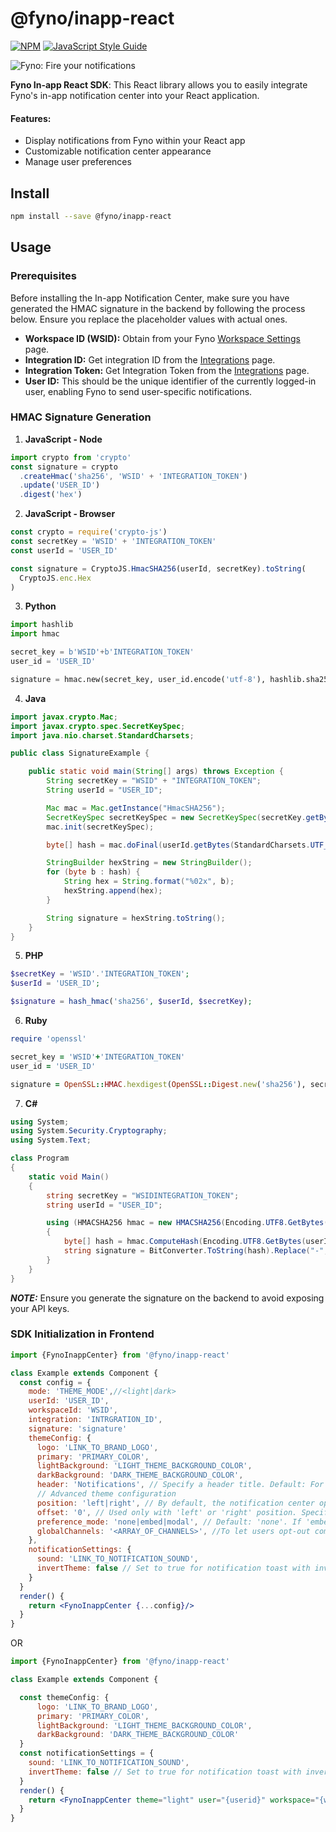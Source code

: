<!-- # @fyno/inapp-react

[![NPM](https://img.shields.io/npm/v/@fyno/inapp-react.svg)](https://www.npmjs.com/package/@fyno/inapp-react) [![JavaScript Style Guide](https://img.shields.io/badge/code_style-standard-brightgreen.svg)](https://standardjs.com)

![Fyno: Fire your notifications](https://fynodev.s3.ap-south-1.amazonaws.com/others/Fyno_Banner.jpeg)

**Fyno In-app React SDK**:
This React library allows you to easily integrate Fyno's in-app notification center into your React application.

#### Features:

- Display notifications from Fyno within your React app
- Customizable notification center appearance
- Manage user preferences

## Install

```bash
npm install --save @fyno/inapp-react
```

## Usage

### Prerequisite

Before installing Inapp Notification Center make sure you have generated HMAC signature in the backend by following the below process. Make sure you pass your user distinct id in place of user id. This has to be generated for every user and the same needs to be passed to inapp-react SDK

- WSID - You can get workspace id from fyno [api keys](https://app.fyno.io/api-keys) page
- Integration Token - You can get integration token from [integration](https://app.fyno.io/integrations) page
- User ID - This has to be the distinct id of currently logged in user. This will help fyno to identify the user to send user specific notifications

### HMAC signature generation

1. Javascript - Node

```javascript - Node
import crypto from 'crypto'
//or
// const crypto = require('crypto')
const signature = crypto
  .createHmac('sha256', 'WSID' + 'INTEGRATION_TOKEN')
  .update('USER_ID')
  .digest('hex')
```

2. JavaScript - JS

```javascript - JS
const crypto = require('crypto-js')
const secretKey = 'WSID' + 'INTEGRATION_TOKEN'
const userId = 'USER_ID'

const signature = CryptoJS.HmacSHA256(userId, secretKey).toString(
  CryptoJS.enc.Hex
)
```

3. Python

```python
import hashlib
import hmac

secret_key = b'WSID'+b'INTEGRATION_TOKEN'
user_id = 'USER_ID'

signature = hmac.new(secret_key, user_id.encode('utf-8'), hashlib.sha256).hexdigest()
```

4. Java

```java
import javax.crypto.Mac;
import javax.crypto.spec.SecretKeySpec;
import java.nio.charset.StandardCharsets;

public class SignatureExample {

    public static void main(String[] args) throws Exception {
        String secretKey = "WSID" + "INTEGRATION_TOKEN"; // Concatenate the secret key
        String userId = "USER_ID";

        // Create a new instance of the HmacSHA256 algorithm
        Mac mac = Mac.getInstance("HmacSHA256");
        SecretKeySpec secretKeySpec = new SecretKeySpec(secretKey.getBytes(StandardCharsets.UTF_8), "HmacSHA256");
        mac.init(secretKeySpec);

        // Compute the hash
        byte[] hash = mac.doFinal(userId.getBytes(StandardCharsets.UTF_8));

        // Convert the hash to a hexadecimal string
        StringBuilder hexString = new StringBuilder();
        for (byte b : hash) {
            String hex = String.format("%02x", b);
            hexString.append(hex);
        }

        String signature = hexString.toString();
    }
}
```

5. PHP

```php
$secretKey = 'WSID'.'INTEGRATION_TOKEN';
$userId = 'USER_ID';

$signature = hash_hmac('sha256', $userId, $secretKey);
```

6. Ruby

```ruby
require 'openssl'

secret_key = 'WSID'+'INTEGRATION_TOKEN'
user_id = 'USER_ID'

signature = OpenSSL::HMAC.hexdigest(OpenSSL::Digest.new('sha256'), secret_key, user_id)
```

7. C#

```c#
using System;
using System.Security.Cryptography;
using System.Text;

class Program
{
    static void Main()
    {
        string secretKey = "WSIDINTEGRATION_TOKEN";
        string userId = "USER_ID";

        using (HMACSHA256 hmac = new HMACSHA256(Encoding.UTF8.GetBytes(secretKey))
        {
            byte[] hash = hmac.ComputeHash(Encoding.UTF8.GetBytes(userId));
            string signature = BitConverter.ToString(hash).Replace("-", "").ToLower();
        }
    }
}
```

**_NOTE:_** Please make sure if you are generating the signature on frontend, You might expose your api keys. It's recommended to do the token generation

### SDK Initlization in frontend

```jsx
import {FynoInappCenter} from '@fyno/inapp-react'

class Example extends Component {
  const config = {
    mode: 'THEME_MODE',//<light|dark>
    userId: 'USER_ID',
    workspaceId: 'WSID',
    integration: 'INTRGRATION_ID',
    signature: 'signature'
    themeConfig: {
      logo: 'LINK_TO_BRAND_LOGO',
      primary: 'PRIMARY_COLOR',
      lightBackground: 'LIGHT_THEME_BACKGROUND_COLOR',
      darkBackground: 'DARK_THEME_BACKGROUND_COLOR',
      header: 'Notifications', // By default the header will not be shown to make the UX better, If specified header will be shown with the title specified in inapp-center.
      //Advanced theme configuration
      position: 'left|right', //By default the notification center will be opened as a menu dropdown, if you have right or left navigation where the notification icon is located then you can set the notification position to open the notification with full height to the side
      offset: '0', //Only used if the notification center position is left or right, This specifies the width of your side navigation pane
      preference_mode: 'none|embed|modal', //Default is none if sepcified `embed` the user preferences panel will be shown within the notification center or if specified `modal` the preference panel will be shown in a modal window
    }, //optional
    notificationSettings: {
      sound: 'LINK_TO_NOTIFICATION_SOUND',
      invertTheme: false //If you want notification toast with the inverted theme make this to true
    } //optional
  }
  render() {
    return <FynoInappCenter {...config}/>
  }
}
```

OR

```jsx
import {FynoInappCenter} from '@fyno/inapp-react'

class Example extends Component {

  const themeConfig: {
      logo: 'LINK_TO_BRAND_LOGO',
      primary: 'PRIMARY_COLOR',
      lightBackground: 'LIGHT_THEME_BACKGROUND_COLOR',
      darkBackground: 'DARK_THEME_BACKGROUND_COLOR'
  }
  const notificationSettings = {
    sound: 'LINK_TO_NOTIFICATION_SOUND',
    invertTheme: false //If you want notification toast with the inverted theme make this to true
  }
  render() {
    return <FynoInappCenter theme="light" user="{userid}" workspace="{workspace_id}" integration="{integration_id}" signature="{signature generated from backend}" themeConfig={themeConfig} notificationSettings={notificationSettings}/>
  }
}
``` -->

# @fyno/inapp-react

[![NPM](https://img.shields.io/npm/v/@fyno/inapp-react.svg)](https://www.npmjs.com/package/@fyno/inapp-react) [![JavaScript Style Guide](https://img.shields.io/badge/code_style-standard-brightgreen.svg)](https://standardjs.com)

![Fyno: Fire your notifications](https://fynodev.s3.ap-south-1.amazonaws.com/others/Fyno_Banner.jpeg)

**Fyno In-app React SDK**:
This React library allows you to easily integrate Fyno's in-app notification center into your React application.

#### Features:

- Display notifications from Fyno within your React app
- Customizable notification center appearance
- Manage user preferences

## Install

```bash
npm install --save @fyno/inapp-react
```

## Usage

### Prerequisites

Before installing the In-app Notification Center, make sure you have generated the HMAC signature in the backend by following the process below. Ensure you replace the placeholder values with actual ones.

- **Workspace ID (WSID):** Obtain from your Fyno [Workspace Settings](https://app.dev.fyno.io/workspaces) page.
- **Integration ID:** Get integration ID from the [Integrations](https://app.fyno.io/integrations) page.
- **Integration Token:** Get Integration Token from the [Integrations](https://app.fyno.io/integrations) page.
- **User ID:** This should be the unique identifier of the currently logged-in user, enabling Fyno to send user-specific notifications.

### HMAC Signature Generation

1. **JavaScript - Node**

```javascript - Node
import crypto from 'crypto'
const signature = crypto
  .createHmac('sha256', 'WSID' + 'INTEGRATION_TOKEN')
  .update('USER_ID')
  .digest('hex')
```

2. **JavaScript - Browser**

```javascript - JS
const crypto = require('crypto-js')
const secretKey = 'WSID' + 'INTEGRATION_TOKEN'
const userId = 'USER_ID'

const signature = CryptoJS.HmacSHA256(userId, secretKey).toString(
  CryptoJS.enc.Hex
)
```

3. **Python**

```python
import hashlib
import hmac

secret_key = b'WSID'+b'INTEGRATION_TOKEN'
user_id = 'USER_ID'

signature = hmac.new(secret_key, user_id.encode('utf-8'), hashlib.sha256).hexdigest()
```

4. **Java**

```java
import javax.crypto.Mac;
import javax.crypto.spec.SecretKeySpec;
import java.nio.charset.StandardCharsets;

public class SignatureExample {

    public static void main(String[] args) throws Exception {
        String secretKey = "WSID" + "INTEGRATION_TOKEN";
        String userId = "USER_ID";

        Mac mac = Mac.getInstance("HmacSHA256");
        SecretKeySpec secretKeySpec = new SecretKeySpec(secretKey.getBytes(StandardCharsets.UTF_8), "HmacSHA256");
        mac.init(secretKeySpec);

        byte[] hash = mac.doFinal(userId.getBytes(StandardCharsets.UTF_8));

        StringBuilder hexString = new StringBuilder();
        for (byte b : hash) {
            String hex = String.format("%02x", b);
            hexString.append(hex);
        }

        String signature = hexString.toString();
    }
}
```

5. **PHP**

```php
$secretKey = 'WSID'.'INTEGRATION_TOKEN';
$userId = 'USER_ID';

$signature = hash_hmac('sha256', $userId, $secretKey);
```

6. **Ruby**

```ruby
require 'openssl'

secret_key = 'WSID'+'INTEGRATION_TOKEN'
user_id = 'USER_ID'

signature = OpenSSL::HMAC.hexdigest(OpenSSL::Digest.new('sha256'), secret_key, user_id)
```

7. **C#**

```csharp
using System;
using System.Security.Cryptography;
using System.Text;

class Program
{
    static void Main()
    {
        string secretKey = "WSIDINTEGRATION_TOKEN";
        string userId = "USER_ID";

        using (HMACSHA256 hmac = new HMACSHA256(Encoding.UTF8.GetBytes(secretKey))
        {
            byte[] hash = hmac.ComputeHash(Encoding.UTF8.GetBytes(userId));
            string signature = BitConverter.ToString(hash).Replace("-", "").ToLower();
        }
    }
}
```

**_NOTE:_** Ensure you generate the signature on the backend to avoid exposing your API keys.

### SDK Initialization in Frontend

```jsx
import {FynoInappCenter} from '@fyno/inapp-react'

class Example extends Component {
  const config = {
    mode: 'THEME_MODE',//<light|dark>
    userId: 'USER_ID',
    workspaceId: 'WSID',
    integration: 'INTRGRATION_ID',
    signature: 'signature'
    themeConfig: {
      logo: 'LINK_TO_BRAND_LOGO',
      primary: 'PRIMARY_COLOR',
      lightBackground: 'LIGHT_THEME_BACKGROUND_COLOR',
      darkBackground: 'DARK_THEME_BACKGROUND_COLOR',
      header: 'Notifications', // Specify a header title. Default: For better UX we defaulted to No header.
      // Advanced theme configuration
      position: 'left|right', // By default, the notification center opens as a menu dropdown. Use 'left' or 'right' to open it to the side.
      offset: '0', // Used only with 'left' or 'right' position. Specifies the width of your side navigation pane.
      preference_mode: 'none|embed|modal', // Default: 'none'. If 'embed', user preferences are shown within the notification center. If 'modal', preferences appear in a separate window.
      globalChannels: '<ARRAY_OF_CHANNELS>', //To let users opt-out communication from a specific channel globally you can use this setting to mention the channels in an array. Ex.['sms', 'whatsapp']
    },
    notificationSettings: {
      sound: 'LINK_TO_NOTIFICATION_SOUND',
      invertTheme: false // Set to true for notification toast with inverted theme.
    }
  }
  render() {
    return <FynoInappCenter {...config}/>
  }
}
```

OR

```jsx
import {FynoInappCenter} from '@fyno/inapp-react'

class Example extends Component {

  const themeConfig: {
      logo: 'LINK_TO_BRAND_LOGO',
      primary: 'PRIMARY_COLOR',
      lightBackground: 'LIGHT_THEME_BACKGROUND_COLOR',
      darkBackground: 'DARK_THEME_BACKGROUND_COLOR'
  }
  const notificationSettings = {
    sound: 'LINK_TO_NOTIFICATION_SOUND',
    invertTheme: false // Set to true for notification toast with inverted theme.
  }
  render() {
    return <FynoInappCenter theme="light" user="{userid}" workspace="{workspace_id}" integration="{integration_id}" signature="{signature generated from backend}" themeConfig={themeConfig} notificationSettings={notificationSettings}/>
  }
}
```
